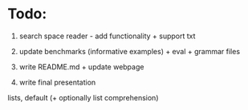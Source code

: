 # Todo:
1) search space reader - add functionality + support txt
2) update benchmarks (informative examples) + eval + grammar files

3) write README.md + update webpage
4) write final presentation

lists, default (+ optionally list comprehension)
